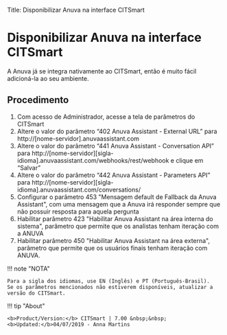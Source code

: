 Title: Disponibilizar Anuva na interface CITSmart
# Disponibilizar Anuva na interface CITSmart

A Anuva já se integra nativamente ao CITSmart, então é muito fácil adicioná-la ao seu ambiente.

## Procedimento

1. Com acesso de Administrador, acesse a tela de parâmetros do CITSmart
2. Altere o valor do parâmetro “402 Anuva Assistant - External URL” para http://[nome-servidor].anuvaassistant.com
3. Altere o valor do parâmetro “441 Anuva Assistant - Conversation API” para http://[nome-servidor][sigla-idioma].anuvaassistant.com/webhooks/rest/webhook e clique em “Salvar”
4. Altere o valor do parâmetro “442 Anuva Assistant - Parameters API” para http://[nome-servidor][sigla-idioma].anuvaassistant.com/conversations/
5. Configurar o parâmetro 453 "Mensagem default de Fallback da Anuva Assistant", com uma mensagem que a Anuva irá responder sempre que não possuir resposta para aquela pergunta
6. Habilitar parâmetro 423 "Habilitar Anuva Assistant na área interna do sistema", parâmetro que permite que os analistas tenham iteração com a ANUVA
7. Habilitar parâmetro 450 "Habilitar Anuva Assistant na área externa", parâmetro que permite que os usuários finais tenham iteração com ANUVA.    


!!! note "NOTA"

    Para a sigla dos idiomas, use EN (Inglês) e PT (Português-Brasil).
    Se os parâmetros mencionados não estiverem disponíveis, atualizar a versão do CITSmart.


!!! tip "About"

    <b>Product/Version:</b> CITSmart | 7.00 &nbsp;&nbsp;
    <b>Updated:</b>04/07/2019 - Anna Martins
